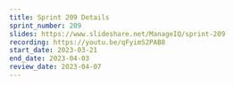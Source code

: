 ```yaml
---
title: Sprint 209 Details
sprint_number: 209
slides: https://www.slideshare.net/ManageIQ/sprint-209
recording: https://youtu.be/qFyimS2PAB8
start_date: 2023-03-21
end_date: 2023-04-03
review_date: 2023-04-07
---
```

